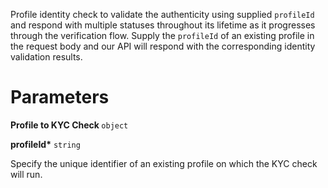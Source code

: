 Profile identity check to validate the authenticity using supplied `profileId` and respond with multiple statuses throughout its lifetime as it progresses through the verification flow. Supply the `profileId` of an existing profile in the request body and our API will respond with the corresponding identity validation results.
# Parameters

<strong> Profile to KYC Check </strong> `object`

<strong>profileId*</strong> `string`

Specify the unique identifier of an existing profile on which the KYC check will run.